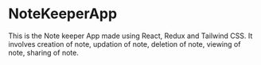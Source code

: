 # NoteKeeperApp

This is the Note keeper App made using React, Redux and Tailwind CSS. It involves creation of note, updation of note, deletion of note, viewing of note, sharing of note.
